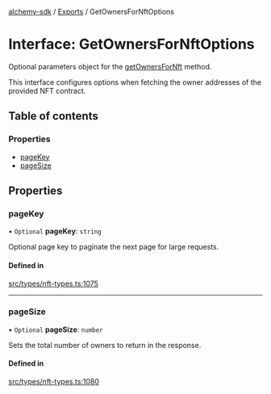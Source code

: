 [alchemy-sdk](../README.md) / [Exports](../modules.md) / GetOwnersForNftOptions

# Interface: GetOwnersForNftOptions

Optional parameters object for the [getOwnersForNft](../classes/NftNamespace.md#getownersfornft) method.

This interface configures options when fetching the owner addresses of the
provided NFT contract.

## Table of contents

### Properties

- [pageKey](GetOwnersForNftOptions.md#pagekey)
- [pageSize](GetOwnersForNftOptions.md#pagesize)

## Properties

### pageKey

• `Optional` **pageKey**: `string`

Optional page key to paginate the next page for large requests.

#### Defined in

[src/types/nft-types.ts:1075](https://github.com/alchemyplatform/alchemy-sdk-js/blob/311be54/src/types/nft-types.ts#L1075)

___

### pageSize

• `Optional` **pageSize**: `number`

Sets the total number of owners to return in the response.

#### Defined in

[src/types/nft-types.ts:1080](https://github.com/alchemyplatform/alchemy-sdk-js/blob/311be54/src/types/nft-types.ts#L1080)
